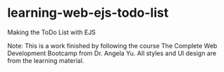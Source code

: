 # learning-web-ejs-todo-list
Making the ToDo List with EJS

Note: This is a work finished by following the course The Complete Web Development Bootcamp from Dr. Angela Yu.
All styles and UI design are from the learning material.